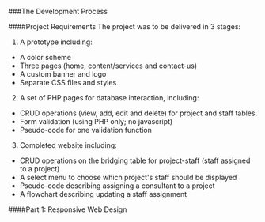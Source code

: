 ###The Development Process


####Project Requirements
The project was to be delivered in 3 stages:

1. A prototype including:
  - A color scheme
  - Three pages (home, content/services and contact-us)
  - A custom banner and logo
  - Separate CSS files and styles
2. A set of PHP pages for database interaction, including:
  - CRUD operations (view, add, edit and delete) for project and staff tables.
  - Form validation (using PHP only; no javascript)
  - Pseudo-code for one validation function
3. Completed website including:
  - CRUD operations on the bridging table for project-staff (staff assigned to a project)
  - A select menu to choose which project's staff should be displayed
  - Pseudo-code describing assigning a consultant to a project
  - A flowchart describing updating a staff assignment

####Part 1: Responsive Web Design
